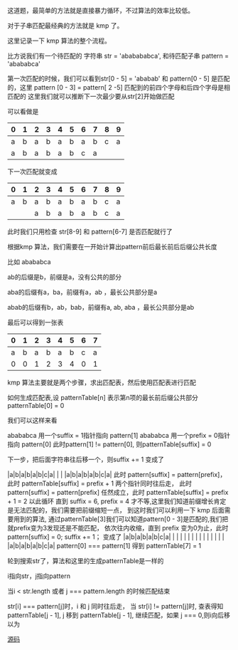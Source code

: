 这道题，最简单的方法就是直接暴力循环，不过算法的效率比较低。

对于子串匹配最经典的方法就是 kmp 了。

这里记录一下 kmp 算法的整个流程。

比方说我们有一个待匹配的 字符串 str = 'ababababca', 和待匹配子串 pattern  = 'abababca'

第一次匹配的时候，我们可以看到str[0 - 5] = 'ababab' 和 pattern[0 - 5] 是匹配的，这里 pattern [0 - 3] = pattern[ 2 -5] 匹配到的前四个字母和后四个字母是相匹配的
这里我们就可以推断下一次最少要从str[2]开始做匹配

可以看做是

| 0   | 1   | 2   | 3   | 4   | 5   | 6   | 7   | 8   | 9   |
| --- | --- | --- | --- | --- | --- | --- | --- | --- | --- |
| a   | b   | a   | b   | a   | b   | a   | b   | c   | a   |
| a   | b   | a   | b   | a   | b   | c   | a   |     |     |

下一次匹配就变成


| 0   | 1   | 2   | 3   | 4   | 5   | 6   | 7   | 8   | 9   |
| --- | --- | --- | --- | --- | --- | --- | --- | --- | --- |
| a   | b   | a   | b   | a   | b   | a   | b   | c   | a   |
|     |     | a   | b   | a   | b   | a   | b   | c   | a   |


此时我们只用检查 str[8-9] 和 pattern[6-7] 是否匹配就行了

根据kmp 算法，我们需要在一开始计算出pattern前后最长前后后缀公共长度

比如 abababca

ab的后缀是b，前缀是a，没有公共的部分

aba的后缀有a，ba，前缀有a，ab ，最长公共部分是a

abab的后缀有b，ab，bab，前缀有a, ab, aba ，最长公共部分是ab

最后可以得到一张表

| 0   | 1   | 2   | 3   | 4   | 5   | 6   | 7   |
| --- | --- | --- | --- | --- | --- | --- | --- |
| a   | b   | a   | b   | a   | b   | c   | a   |
| 0   | 0   | 1   | 2   | 3   | 4   | 0   | 1   |

kmp 算法主要就是两个步骤，求出匹配表，然后使用匹配表进行匹配

如何生成匹配表,设 patternTable[n] 表示第n项的最长前后缀公共部分 patternTable[0] = 0

我们可以这样来看

abababca  用一个suffix = 1指针指向 pattern[1]
 abababca 用一个prefix = 0指针指向 pattern[0]
此时pattern[1] != pattern[0], 则patternTable[suffix] = 0

下一步，把后面字符串往后移一个，则suffix += 1 变成了

|a|b|a|b|a|b|c|a| |
| |a|b|a|b|a|b|c|a|
此时 pattern[suffix] = pattern[prefix]，此时 patternTable[suffix] = prefix + 1
两个指针同时往后走， 此时 pattern[suffix] = pattern[prefix] 任然成立，此时 patternTable[suffix] = prefix + 1 = 2
以此循环
直到 suffix = 6, prefix = 4 才不等,这里我们知道前缀增长肯定是无法匹配的，我们需要把前缀缩短一点，
到这时我们可以利用一下 kmp 后面需要用到的算法, 通过patternTable[3]我们可以知道pattern[0 - 3]是匹配的,我们把就prefix变为3发现还是不能匹配，
依次往内收缩，直到 prefix 变为0为止，此时 pattern[suffix] = 0; suffix += 1；
变成了
|a|b|a|b|a|b|c|a| | | | | | | |
| | | | | | | |a|b|a|b|a|b|c|a|
pattern[0] === pattern[1] 得到 patternTable[7] = 1

轮到搜索str了，算法和这里的生成patternTable是一样的

i指向str，j指向pattern

当i < str.length 或者 j === pattern.length 的时候匹配结束

str[i] === pattern[j]时，i 和 j 同时往后走，
当 str[i] != pattern[j]时, 查表得知 patternTable[j - 1], j 移到 patternTable[j - 1],
继续匹配，如果 j === 0,则i向后移以为

[源码](./index.js)





